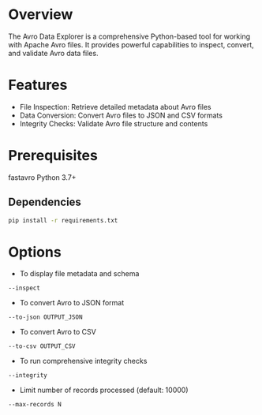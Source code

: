 # Overview

The Avro Data Explorer is a comprehensive Python-based tool for working with Apache Avro files. It provides powerful capabilities to inspect, convert, and validate Avro data files.

# Features

- File Inspection: Retrieve detailed metadata about Avro files
- Data Conversion: Convert Avro files to JSON and CSV formats
- Integrity Checks: Validate Avro file structure and contents
# Prerequisites

fastavro
Python 3.7+

## Dependencies

``` bash
pip install -r requirements.txt

```
# Options
- To display file metadata and schema

```--inspect```  

- To convert Avro to JSON format

```--to-json OUTPUT_JSON``` 

- To convert Avro to CSV

```--to-csv OUTPUT_CSV``` 

- To run comprehensive integrity checks

```--integrity``` 

- Limit number of records processed (default: 10000)

```--max-records N```  

